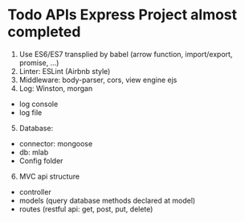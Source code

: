 <h1>Todo APIs Express Project almost completed</h1>

1. Use ES6/ES7 transplied by babel (arrow function, import/export, promise, ...)
2. Linter: ESLint (Airbnb style)
3. Middleware: body-parser, cors, view engine ejs 
4. Log: Winston, morgan
  * log console
  * log file
5. Database:
  * connector: mongoose
  * db: mlab
  * Config folder
6. MVC api structure
  * controller
  * models (query database methods declared at model)
  * routes (restful api: get, post, put, delete)